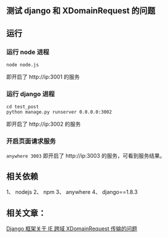 测试 django 和 XDomainRequest 的问题
---

## 运行
### 运行 node 进程
```
node node.js
```
即开启了 http://ip:3001 的服务

### 运行 django 进程
```
cd test_post
python manage.py runserver 0.0.0.0:3002
```
即开启了 http://ip:3002 的服务

### 开启页面请求服务
`anywhere 3003`
即开启了 http://ip:3003 的服务，可看到服务结果。

## 相关依赖
1、 nodejs
2、 npm
3、 anywhere
4、 django==1.8.3

## 相关文章：

[Django 框架关于 IE 跨域 XDomainRequest 传输的问题](http://blog.shenqh.com/2015/08/14/test_django_post_request_method/)
